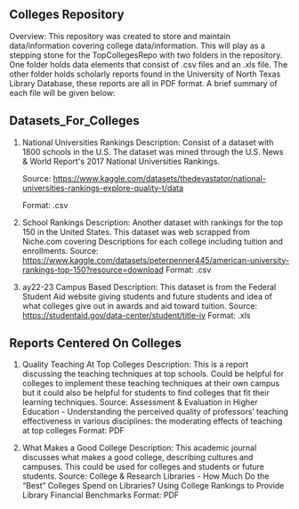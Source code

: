 ## Colleges Repository 

Overview: This repository was created to store and maintain data/information covering college data/information. This will play as a stepping stone for the TopCollegesRepo with two folders in the repository. One folder holds data elements that consist of .csv files and an .xls file. The other folder holds scholarly reports found in the University of North Texas Library Database, these reports are all in PDF format. A brief summary of each file will be given below: 

## Datasets_For_Colleges 

1. National Universities Rankings
   Description: Consist of a dataset with 1800 schools in the U.S. The dataset was mined through the U.S. News & World Report's 2017 National Universities Rankings.
   
   Source: https://www.kaggle.com/datasets/thedevastator/national-universities-rankings-explore-quality-t/data
   
   Format: .csv 

3. School Rankings
   Description: Another dataset with rankings for the top 150 in the United States. This dataset was web scrapped from Niche.com covering Descriptions for each college including tuition       and enrollments.
   Source: https://www.kaggle.com/datasets/peterpenner445/american-university-rankings-top-150?resource=download
   Format: .csv 

4. ay22-23 Campus Based
   Description: This dataset is from the Federal Student Aid website giving students and future students and idea of what colleges give out in awards and aid toward tuition.
   Source: https://studentaid.gov/data-center/student/title-iv
   Format: .xls 

## Reports Centered On Colleges 

1. Quality Teaching At Top Colleges
   Description: This is a report discussing the teaching techniques at top schools. Could be helpful for colleges to implement these teaching techniques at their own campus but it could 
   also be helpful for students to find colleges that fit their learning techniques.
   Source: Assessment & Evaluation in Higher Education - Understanding the perceived quality of professors’ teaching effectiveness in various disciplines: the moderating effects of
   teaching at top colleges
   Format: PDF 

2. What Makes a Good College
   Description: This academic journal discusses what makes a good college, describing cultures and campuses. This could be used for colleges and students or future students.
   Source: College & Research Libraries - How Much Do the “Best” Colleges Spend on Libraries? Using College Rankings to Provide Library Financial Benchmarks
   Format: PDF 







